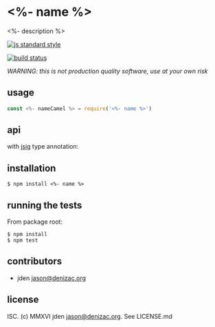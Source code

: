 # <%- name %>
<%- description %>

[![js standard style](https://img.shields.io/badge/code%20style-standard-brightgreen.svg)]()

[![build status](https://circleci.com/gh/jden/node-nonblocking.svg?&style=shield)][circleci]

[circleci]: https://circleci.com/gh/jden/node-nonblocking
[standard]: http://standardjs.com/

*WARNING: this is not production quality software, use at your own risk*


## usage
```js
const <%- nameCamel %> = require('<%- name %>')
```


## api
with [jsig](https://github.com/jsigbiz/spec) type annotation:



## installation

    $ npm install <%- name %>


## running the tests

From package root:

    $ npm install
    $ npm test


## contributors

- jden <jason@denizac.org>


## license

ISC. (c) MMXVI jden <jason@denizac.org>. See LICENSE.md

